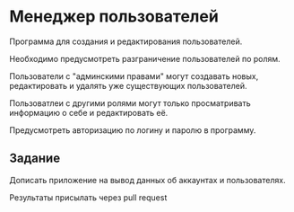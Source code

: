 ﻿# Менеджер пользователей

Программа для создания и редактирования пользователей.

Необходимо предусмотреть разграничение пользователей по ролям. 

Пользователи с "админскими правами" могут создавать новых, редактировать и удалять уже существующих пользователей.

Пользоватлеи с другими ролями могут только просматривать информацию о себе и редактировать её.

Предусмотреть авторизацию по логину и паролю в программу.

## Задание

Дописать приложение на вывод данных об аккаунтах и пользователях.

Результаты присылать через pull request

